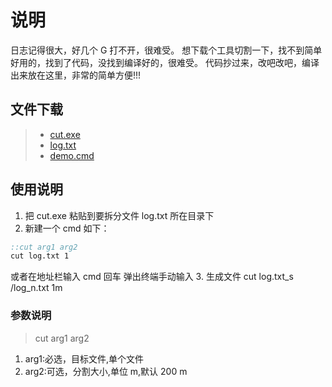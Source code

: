 # 说明
日志记得很大，好几个 G 打不开，很难受。
想下载个工具切割一下，找不到简单好用的，找到了代码，没找到编译好的，很难受。
代码抄过来，改吧改吧，编译出来放在这里，非常的简单方便!!!

## 文件下载

> - [cut.exe](tools/CutRelease/Cut.exe "切割文件小工具")  
> - [log.txt](tools/CutRelease/log.txt "测试使用的日志文件")  
> - [demo.cmd](tools/CutRelease/test.cmd "演示用的 bat 命令")  

## 使用说明

1. 把 cut.exe 粘贴到要拆分文件 log.txt 所在目录下
2. 新建一个 cmd 如下：

```` cmd 
::cut arg1 arg2 
cut log.txt 1 
````
或者在地址栏输入 cmd 回车 弹出终端手动输入
3. 生成文件 cut log.txt_s /log_n.txt 1m

### 参数说明
> cut arg1 arg2 
1. arg1:必选，目标文件,单个文件
2. arg2:可选，分割大小,单位 m,默认 200 m

